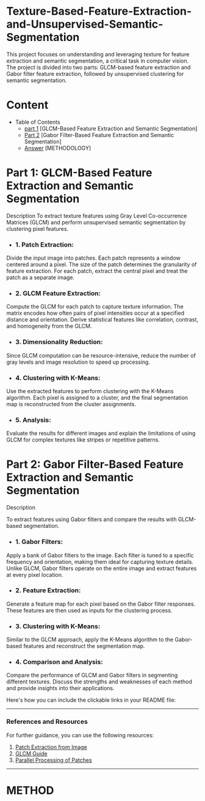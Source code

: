 # Texture-Based-Feature-Extraction-and-Unsupervised-Semantic-Segmentation
This project focuses on understanding and leveraging texture for feature extraction and semantic segmentation, a critical task in computer vision. The project is divided into two parts: GLCM-based feature extraction and Gabor filter feature extraction, followed by unsupervised clustering for semantic segmentation.

# Content
- Table of Contents
  * [part 1](#Part-1-:-GLCM---Based-Feature-Extraction-and-Semantic-Segmentation) [GLCM-Based Feature Extraction and Semantic Segmentation]
  * [Part 2](#Part-2:-Gabor-Filter---Based-Feature-Extraction-and-Semantic-Segmentation) [Gabor Filter-Based Feature Extraction and Semantic Segmentation]
  * [Answer](#METHOD) [METHODOLOGY]
 

# Part 1: GLCM-Based Feature Extraction and Semantic Segmentation
Description
To extract texture features using Gray Level Co-occurrence Matrices (GLCM) and perform unsupervised semantic segmentation by clustering pixel features.

* ### 1. Patch Extraction:

Divide the input image into patches. Each patch represents a window centered around a pixel. The size of the patch determines the granularity of feature extraction.
For each patch, extract the central pixel and treat the patch as a separate image.

* ### 2. GLCM Feature Extraction:

Compute the GLCM for each patch to capture texture information. The matrix encodes how often pairs of pixel intensities occur at a specified distance and orientation.
Derive statistical features like correlation, contrast, and homogeneity from the GLCM.

* ### 3. Dimensionality Reduction:

Since GLCM computation can be resource-intensive, reduce the number of gray levels and image resolution to speed up processing.

* ### 4. Clustering with K-Means:

Use the extracted features to perform clustering with the K-Means algorithm. Each pixel is assigned to a cluster, and the final segmentation map is reconstructed from the cluster assignments.

* ### 5. Analysis:

Evaluate the results for different images and explain the limitations of using GLCM for complex textures like stripes or repetitive patterns.

# Part 2: Gabor Filter-Based Feature Extraction and Semantic Segmentation

Description

To extract features using Gabor filters and compare the results with GLCM-based segmentation.

* ### 1. Gabor Filters:

Apply a bank of Gabor filters to the image. Each filter is tuned to a specific frequency and orientation, making them ideal for capturing texture details.
Unlike GLCM, Gabor filters operate on the entire image and extract features at every pixel location.

* ### 2. Feature Extraction:

Generate a feature map for each pixel based on the Gabor filter responses. These features are then used as inputs for the clustering process.

* ### 3. Clustering with K-Means:

Similar to the GLCM approach, apply the K-Means algorithm to the Gabor-based features and reconstruct the segmentation map.

* ### 4. Comparison and Analysis:

Compare the performance of GLCM and Gabor filters in segmenting different textures. Discuss the strengths and weaknesses of each method and provide insights into their applications.

Here's how you can include the clickable links in your README file:

---

### **References and Resources**

For further guidance, you can use the following resources:  

1. [Patch Extraction from Image](https://scikit-image.org/docs/stable/api/skimage.util.html#skimage.util.view_as_window)  
2. [GLCM Guide](https://scikit-image.org/docs/stable/auto_examples/features_detection/plot_glcm.html)  
3. [Parallel Processing of Patches](https://stackoverflow.com/questions/48373944/how-to-apply-a-function-in-parallel-to-multiple-images-in-a-numpy-array)  

---

# METHOD


